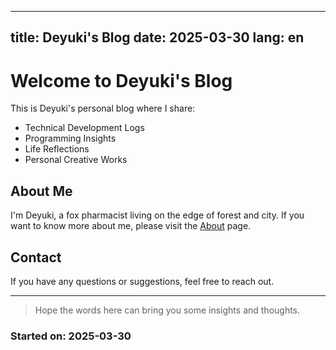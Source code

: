 
---
title: Deyuki's Blog
date: 2025-03-30
lang: en
---

# Welcome to Deyuki's Blog

This is Deyuki's personal blog where I share:

- Technical Development Logs
- Programming Insights
- Life Reflections
- Personal Creative Works

## About Me

I'm Deyuki, a fox pharmacist living on the edge of forest and city. If you want to know more about me, please visit the [About](/en/about/) page.

## Contact

If you have any questions or suggestions, feel free to reach out.

---

> Hope the words here can bring you some insights and thoughts.
### Started on: **2025-03-30**